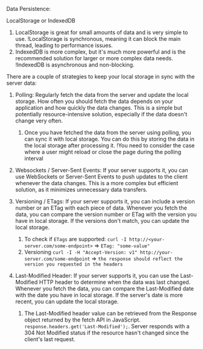 Data Persistence:

LocalStorage or IndexedDB
1. LocalStorage is great for small amounts of data and is very simple to use. !LocalStorage is synchronous, meaning it can block the main thread, leading to performance issues.
2. IndexedDB is more complex, but it's much more powerful and is the recommended solution for larger or more complex data needs. !IndexedDB is asynchronous and non-blocking.

There are a couple of strategies to keep your local storage in sync with the server data:
1. Polling: Regularly fetch the data from the server and update the local storage. How often you should fetch the data depends on your application and how quickly the data changes. This is a simple but potentially resource-intensive solution, especially if the data doesn't change very often.
   1. Once you have fetched the data from the server using polling, you can sync it with local storage. You can do this by storing the data in the local storage after processing it. !You need to consider the case where a user might reload or close the page during the polling interval

2. Websockets / Server-Sent Events: If your server supports it, you can use WebSockets or Server-Sent Events to push updates to the client whenever the data changes. This is a more complex but efficient solution, as it minimizes unnecessary data transfers.

3. Versioning / ETags: If your server supports it, you can include a version number or an ETag with each piece of data. Whenever you fetch the data, you can compare the version number or ETag with the version you have in local storage. If the versions don't match, you can update the local storage.
   1. To check if `ETags` are supported: `curl -I http://<your-server.com/some-endpoint>` => `ETag: "some-value"`
   2. Versioning `curl -I -H "Accept-Version: v1" http://your-server.com/some-endpoint` => `the response should reflect the version you requested in the headers`

4. Last-Modified Header: If your server supports it, you can use the Last-Modified HTTP header to determine when the data was last changed. Whenever you fetch the data, you can compare the Last-Modified date with the date you have in local storage. If the server's date is more recent, you can update the local storage.
   1. The Last-Modified header value can be retrieved from the Response object returned by the fetch API in JavaScript. `response.headers.get('Last-Modified');`. Server responds with a 304 Not Modified status if the resource hasn't changed since the client's last request.